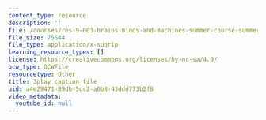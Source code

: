 ```yaml
---
content_type: resource
description: ''
file: /courses/res-9-003-brains-minds-and-machines-summer-course-summer-2015/a4e2947189db5dc2a0b843ddd773b2f8_-05tcR4izaw.vtt
file_size: 75644
file_type: application/x-subrip
learning_resource_types: []
license: https://creativecommons.org/licenses/by-nc-sa/4.0/
ocw_type: OCWFile
resourcetype: Other
title: 3play caption file
uid: a4e29471-89db-5dc2-a0b8-43ddd773b2f8
video_metadata:
  youtube_id: null
---
```

